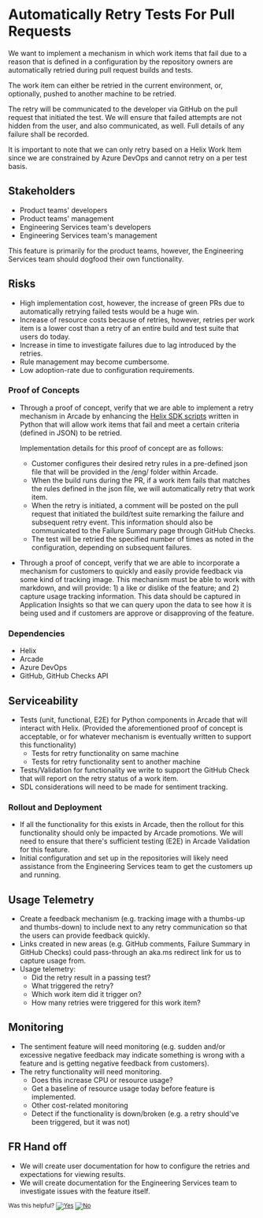 # Automatically Retry Tests For Pull Requests

We want to implement a mechanism in which work items that fail due to a reason that is defined in a configuration by the repository owners are automatically retried during pull request builds and tests.

The work item can either be retried in the current environment, or, optionally, pushed to another machine to be retried. 

The retry will be communicated to the developer via GitHub on the pull request that initiated the test. We will ensure that failed attempts are not hidden from the user, and also communicated, as well. Full details of any failure shall be recorded. 

It is important to note that we can only retry based on a Helix Work Item since we are constrained by Azure DevOps and cannot retry on a per test basis. 

## Stakeholders
- Product teams' developers
- Product teams' management
- Engineering Services team's developers
- Engineering Services team's management

This feature is primarily for the product teams, however, the Engineering Services team should dogfood their own functionality. 

## Risks

- High implementation cost, however, the increase of green PRs due to automatically retrying failed tests would be a huge win. 
- Increase of resource costs because of retries, however, retries per work item is a lower cost than a retry of an entire build and test suite that users do today. 
- Increase in time to investigate failures due to lag introduced by the retries. 
- Rule management may become cumbersome. 
- Low adoption-rate due to configuration requirements. 

### Proof of Concepts

- Through a proof of concept, verify that we are able to implement a retry mechanism in Arcade by enhancing the [Helix SDK scripts](https://github.com/dotnet/arcade/tree/main/src/Microsoft.DotNet.Helix/Sdk/tools/azure-pipelines/reporter) written in Python that will allow work items that fail and meet a certain criteria (defined in JSON) to be retried. 
  
  Implementation details for this proof of concept are as follows: 
    - Customer configures their desired retry rules in a pre-defined json file that will be provided in the /eng/ folder within Arcade. 
    - When the build runs during the PR, if a work item fails that matches the rules defined in the json file, we will automatically retry that work item. 
    - When the retry is initiated, a comment will be posted on the pull request that initiated the build/test suite remarking the failure and subsequent retry event. This information should also be communicated to the Failure Summary page through GitHub Checks. 
    - The test will be retried the specified number of times as noted in the configuration, depending on subsequent failures. 

- Through a proof of concept, verify that we are able to incorporate a mechanism for customers to quickly and easily provide feedback via some kind of tracking image. This mechanism must be able to work with markdown, and will provide: 1) a like or dislike of the feature; and 2) capture usage tracking information. This data should be captured in Application Insights so that we can query upon the data to see how it is being used and if customers are approve or disapproving of the feature. 

### Dependencies

- Helix
- Arcade
- Azure DevOps
- GitHub, GitHub Checks API

## Serviceability

- Tests (unit, functional, E2E) for Python components in Arcade that will interact with Helix. (Provided the aforementioned proof of concept is acceptable, or for whatever mechanism is eventually written to support this functionality)
  - Tests for retry functionality on same machine
  - Tests for retry functionality sent to another machine
- Tests/Validation for functionality we write to support the GitHub Check that will report on the retry status of a work item. 
- SDL considerations will need to be made for sentiment tracking.

### Rollout and Deployment

- If all the functionality for this exists in Arcade, then the rollout for this functionality should only be impacted by Arcade promotions. We will need to ensure that there's sufficient testing (E2E) in Arcade Validation for this feature. 
- Initial configuration and set up in the repositories will likely need assistance from the Engineering Services team to get the customers up and running. 

## Usage Telemetry

- Create a feedback mechanism (e.g. tracking image with a thumbs-up and thumbs-down) to include next to any retry communication so that the users can provide feedback quickly. 
- Links created in new areas (e.g. GitHub comments, Failure Summary in GitHub Checks) could pass-through an aka.ms redirect link for us to capture usage from. 
- Usage telemetry: 
  - Did the retry result in a passing test?
  - What triggered the retry?
  - Which work item did it trigger on?
  - How many retries were triggered for this work item?

## Monitoring

- The sentiment feature will need monitoring (e.g. sudden and/or excessive negative feedback may indicate something is wrong with a feature and is getting negative feedback from customers).
- The retry functionality will need monitoring.
  - Does this increase CPU or resource usage? 
  - Get a baseline of resource usage today before feature is implemented. 
  - Other cost-related monitoring
  - Detect if the functionality is down/broken (e.g. a retry should've been triggered, but it was not)

## FR Hand off

- We will create user documentation for how to configure the retries and expectations for viewing results. 
- We will create documentation for the Engineering Services team to investigate issues with the feature itself. 

<!-- Begin Generated Content: Doc Feedback -->
<sub>Was this helpful? [![Yes](https://helix.dot.net/f/ip/5?p=Documentation%5CProjectDocs%5CDev%20Workflow%5CRetry%20Tests%20-%20arcade5963.md)](https://helix.dot.net/f/p/5?p=Documentation%5CProjectDocs%5CDev%20Workflow%5CRetry%20Tests%20-%20arcade5963.md) [![No](https://helix.dot.net/f/in)](https://helix.dot.net/f/n/5?p=Documentation%5CProjectDocs%5CDev%20Workflow%5CRetry%20Tests%20-%20arcade5963.md)</sub>
<!-- End Generated Content-->
